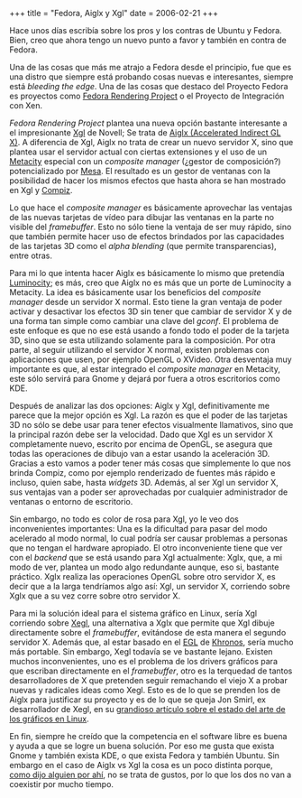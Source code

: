 +++
title = "Fedora, Aiglx y Xgl"
date = 2006-02-21
+++

Hace unos días escribía sobre los pros y los contras de Ubuntu y Fedora. Bien, creo que ahora tengo un nuevo punto a favor y también en contra de Fedora.

Una de las cosas que más me atrajo a Fedora desde el principio, fue que es una distro que siempre está probando cosas nuevas e interesantes, siempre está _bleeding the edge_. Una de las cosas que destaco del Proyecto Fedora es proyectos como [Fedora Rendering Project](http://fedoraproject.org/wiki/RenderingProject) o el Proyecto de Integración con Xen.

_Fedora Rendering Project_ plantea una nueva opción bastante interesante a el impresionante [Xgl](http://en.opensuse.org/Xgl) de Novell; Se trata de [Aiglx (Accelerated Indirect GL X)](http://fedoraproject.org/wiki/RenderingProject/aiglx). A diferencia de Xgl, Aiglx no trata de crear un nuevo servidor X, sino que plantea usar el servidor actual con ciertas extensiones y el uso de un [Metacity](http://www.gnome.org/softwaremap/projects/metacity/) especial con un _composite manager_ (¿gestor de composición?) potencializado por [Mesa](http://www.mesa3d.org/). El resultado es un gestor de ventanas con la posibilidad de hacer los mismos efectos que hasta ahora se han mostrado en Xgl y [Compiz](http://en.opensuse.org/Compiz).

Lo que hace el _composite manager_ es básicamente aprovechar las ventajas de las nuevas tarjetas de vídeo para dibujar las ventanas en la parte no visible del _framebuffer_. Esto no sólo tiene la ventaja de ser muy rápido, sino que también permite hacer uso de efectos brindados por las capacidades de las tarjetas 3D como el _alpha blending_ (que permite transparencias), entre otras.

Para mi lo que intenta hacer Aiglx es básicamente lo mismo que pretendía [Luminocity](http://live.gnome.org/Luminocity); es más, creo que Aiglx no es más que un porte de Luminocity a Metacity. La idea es básicamente usar los beneficios del _composite manager_ desde un servidor X normal. Esto tiene la gran ventaja de poder activar y desactivar los efectos 3D sin tener que cambiar de servidor X y de una forma tan simple como cambiar una clave del _gconf_. El problema de este enfoque es que no ese está usando a fondo todo el poder de la tarjeta 3D, sino que se esta utilizando solamente para la composición. Por otra parte, al seguir utilizando el servidor X normal, existen problemas con aplicaciones que usen, por ejemplo OpenGL o XVideo. Otra desventaja muy importante es que, al estar integrado el _composite manager_ en Metacity, este sólo servirá para Gnome y dejará por fuera a otros escritorios como KDE.

Después de analizar las dos opciones: Aiglx y Xgl, definitivamente me parece que la mejor opción es Xgl. La razón es que el poder de las tarjetas 3D no sólo se debe usar para tener efectos visualmente llamativos, sino que la principal razón debe ser la velocidad. Dado que Xgl es un servidor X completamente nuevo, escrito por encima de OpenGL, se asegura que todas las operaciones de dibujo van a estar usando la aceleración 3D. Gracias a esto vamos a poder tener más cosas que simplemente lo que nos brinda Compiz, como por ejemplo renderizado de fuentes más rápido e incluso, quien sabe, hasta _widgets_ 3D. Además, al ser Xgl un servidor X, sus ventajas van a poder ser aprovechadas por cualquier administrador de ventanas o entorno de escritorio.

Sin embargo, no todo es color de rosa para Xgl, yo le veo dos inconvenientes importantes: Una es la dificultad para pasar del modo acelerado al modo normal, lo cual podría ser causar problemas a personas que no tengan el hardware apropiado. El otro inconveniente tiene que ver con el _backend_ que se está usando para Xgl actualmente: Xglx, que, a mi modo de ver, plantea un modo algo redundante aunque, eso si, bastante práctico. Xglx realiza las operaciones OpenGL sobre otro servidor X, es decir que a la larga tendríamos algo así: Xgl, un servidor X, corriendo sobre Xglx que a su vez corre sobre otro servidor X.

Para mi la solución ideal para el sistema gráfico en Linux, sería Xgl corriendo sobre [Xegl](http://www.freedesktop.org/wiki/Xegl), una alternativa a Xglx que permite que Xgl dibuje directamente sobre el _framebuffer_, evitándose de esta manera el segundo servidor X. Además que, al estar basado en el [EGL](http://www.khronos.org/egl/) de [Khronos](http://www.khronos.org/), sería mucho más portable. Sin embargo, Xegl todavía se ve bastante lejano. Existen muchos inconvenientes, uno es el problema de los drivers gráficos para que escriban directamente en el _framebuffer_, otro es la terquedad de tantos desarrolladores de X que pretenden seguir remachando el viejo X a probar nuevas y radicales ideas como Xegl. Esto es de lo que se prenden los de Aiglx para justificar su proyecto y es de lo que se queja Jon Smirl, ex desarrollador de Xegl, en su [grandioso artículo sobre el estado del arte de los gráficos en Linux](http://www.freedesktop.org/~jonsmirl/graphics.html).

En fin, siempre he creído que la competencia en el software libre es buena y ayuda a que se logre un buena solución. Por eso me gusta que exista Gnome y también exista KDE, o que exista Fedora y también Ubuntu. Sin embargo en el caso de Aiglx vs Xgl la cosa es un poco distinta porque, [como dijo alguien por ahí](http://www.osnews.com/permalink.php?news_id=13734&comment_id=97579), no se trata de gustos, por lo que los dos no van a coexistir por mucho tiempo.
